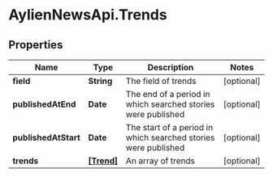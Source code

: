 # AylienNewsApi.Trends

## Properties

Name | Type | Description | Notes
------------ | ------------- | ------------- | -------------
**field** | **String** | The field of trends | [optional] 
**publishedAtEnd** | **Date** | The end of a period in which searched stories were published | [optional] 
**publishedAtStart** | **Date** | The start of a period in which searched stories were published | [optional] 
**trends** | [**[Trend]**](Trend.md) | An array of trends | [optional] 


